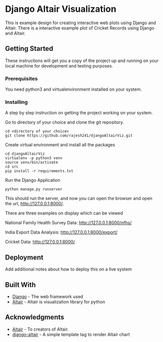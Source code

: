# Django Altair Visualization

This is example design for creating interactive web plots using Django and Altair. There is a interactive example plot of Cricket Records using Django and Altair.

## Getting Started

These instructions will get you a copy of the project up and running on your local machine for development and testing purposes. 

### Prerequisites

You need python3 and virtualenvironment installed on your system. 

### Installing

A step by step instruction on getting the project working on your system. 

Go to directory of your choice and clone the git repository.

```
cd <directory of your choice>
git clone https://github.com/rajesh241/djangoAltairViz.git
```
Create virtual environment and install all the packages

```
cd djangoAltairViz
virtualenv -p python3 venv
source venv/bin/activate
cd src
pip install -r requirements.txt
```

Run the Django Application

```
python manage.py runserver
```

This should run the server, and now you can open the browser and open the url, http://127.0.0.1:8000/.

There are three examples on display which can be viewed

National Family Health Survey Data: http://127.0.0.1:8000/nfhs/

India Export Data Analysis: http://127.0.0.1:8000/export/

Cricket Data: http://127.0.0.1:8000/


## Deployment

Add additional notes about how to deploy this on a live system

## Built With

* [Django](https://www.djangoproject.com/) - The web framework used
* [Altair](https://altair-viz.github.io/) - Altair is visualization library for python

## Acknowledgments

* [Altair](https://altair-viz.github.io/) - To creators of Altair.
* [django-altair](https://github.com/Jesse-jApps/django-altair) - A simple template tag to render Altair chart

